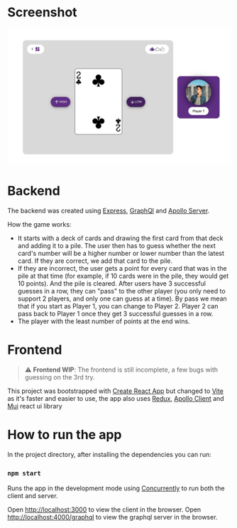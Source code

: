 # Screenshot

![Screenshot!](/public/screenshot.png)

# Backend

The backend was created using [Express](https://expressjs.com/), [GraphQl](https://graphql.org/) and [Apollo Server](https://www.apollographql.com/docs/apollo-server/).

How the game works:

- It starts with a deck of cards and drawing the first card from that deck and adding it to a pile.
  The user then has to guess whether the next card's number will be a higher number or lower number than the latest card.
  If they are correct, we add that card to the pile.
- If they are incorrect, the user gets a point for every card that was in the pile at that time (for example, if 10 cards were in the pile, they would get 10 points). And the pile is cleared.
  After users have 3 successful guesses in a row, they can "pass" to the other player (you only need to support 2 players, and only one can guess at a time). By pass we mean that if you start as Player 1, you can change to Player 2. Player 2 can pass back to Player 1 once they get 3 successful guesses in a row.
- The player with the least number of points at the end wins.

# Frontend

> :warning: **Frontend WIP**: The frontend is still incomplete, a few bugs with guessing on the 3rd try.

This project was bootstrapped with [Create React App](https://github.com/facebook/create-react-app) but changed to [Vite](https://vitejs.dev) as it's faster and easier to use, the app also uses [Redux](https://redux.js.org/), [Apollo Client](https://www.apollographql.com/docs/react/) and [Mui](https://mui.com/) react ui library

# How to run the app

In the project directory, after installing the dependencies you can run:

### `npm start`

Runs the app in the development mode using [Concurrently](https://www.npmjs.com/package/concurrently) to run both the client and server.

Open [http://localhost:3000](http://localhost:3000) to view the client in the browser.
Open [http://localhost:4000/graphql](http://localhost:4000/graphql) to view the graphql server in the browser.
